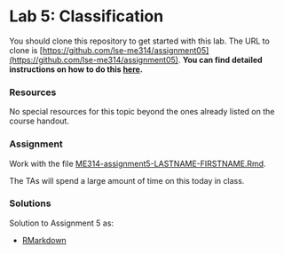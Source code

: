 # Lab 5: Classification

You should clone this repository to get started with this lab.  The URL to clone is [https://github.com/lse-me314/assignment05](https://github.com/lse-me314/assignment05).  **You can find detailed instructions on how to do this [here](https://lse-me314.github.io/instructions).**

### Resources

No special resources for this topic beyond the ones already listed on the course handout.

### Assignment

Work with the file [ME314-assignment5-LASTNAME-FIRSTNAME.Rmd](ME314-assignment5-LASTNAME-FIRSTNAME.Rmd).

The TAs will spend a large amount of time on this today in class.


### Solutions

Solution to Assignment 5 as:
*  [RMarkdown](ME314_assignment5_solution.Rmd)  
